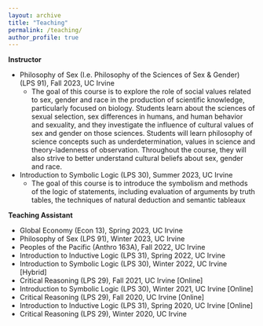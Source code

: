 ```yaml
---
layout: archive
title: "Teaching"
permalink: /teaching/
author_profile: true
---
```


**Instructor**

* Philosophy of Sex (I.e. Philosophy of the Sciences of Sex & Gender) (LPS 91), Fall 2023, UC Irvine
  * The goal of this course is to explore the role of social values related to sex, gender and race in the production of scientific knowledge, particularly focused on biology. Students learn about the sciences of sexual selection, sex differences in humans, and human behavior and sexuality, and they investigate the influence of cultural values of sex and gender on those sciences. Students will learn philosophy of science concepts such as underdetermination, values in science and theory-ladenness of observation. Throughout the course, they will also strive to better understand cultural beliefs about sex, gender and race.
* Introduction to Symbolic Logic (LPS 30), Summer 2023, UC Irvine
  * The goal of this course is to introduce the symbolism and methods of the logic of statements, including evaluation of arguments by truth tables, the techniques of natural deduction and semantic tableaux

**Teaching Assistant**
* Global Economy (Econ 13), Spring 2023, UC Irvine
* Philosophy of Sex (LPS 91), Winter 2023, UC Irvine
* Peoples of the Pacific (Anthro 163A), Fall 2022, UC Irvine
* Introduction to Inductive Logic (LPS 31), Spring 2022, UC Irvine
* Introduction to Symbolic Logic (LPS 30), Winter 2022, UC Irvine [Hybrid]
* Critical Reasoning (LPS 29), Fall 2021, UC Irvine [Online]
* Introduction to Symbolic Logic (LPS 30), Winter 2021, UC Irvine [Online]
* Critical Reasoning (LPS 29), Fall 2020, UC Irvine [Online]
* Introduction to Inductive Logic (LPS 31), Spring 2020, UC Irvine [Online]
* Critical Reasoning (LPS 29), Winter 2020, UC Irvine
